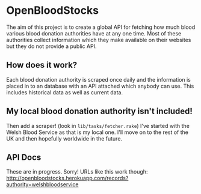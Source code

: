 # OpenBloodStocks

The aim of this project is to create a global API for fetching how much blood various blood donation authorities have at any one time. Most of these authorities collect information which they make available on their websites but they do not provide a public API.

## How does it work?

Each blood donation authority is scraped once daily and the information is placed in to an database with an API attached which anybody can use. This includes historical data as well as current data.

## My local blood donation authority isn't included!

Then add a scraper! (look in `lib/tasks/fetcher.rake`) I've started with the Welsh Blood Service as that is my local one. I'll move on to the rest of the UK and then hopefully worldwide in the future.

## API Docs

These are in progress. Sorry! URLs like this work though: http://openbloodstocks.herokuapp.com/records?authority=welshbloodservice